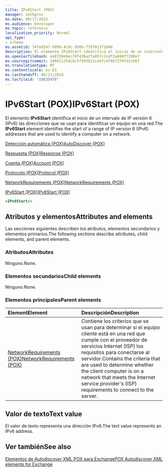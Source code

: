 ```yaml
---
title: IPv6Start (POX)
manager: sethgros
ms.date: 09/17/2015
ms.audience: Developer
ms.topic: reference
localization_priority: Normal
api_type:
- schema
ms.assetid: 74fed547-9999-4c9c-9566-f7df811f1048
description: El elemento IPv6Start identifica el inicio de un intervalo de IP versión 6 (IPv6) las direcciones que se usan para identificar un equipo en una red.
ms.openlocfilehash: e48728e9ec7df436a2fa057c2cdf2a690f7200e7
ms.sourcegitcommit: 34041125dc8c5f993b21cebfc4f8b72f0fd2cb6f
ms.translationtype: MT
ms.contentlocale: es-ES
ms.lasthandoff: 06/11/2018
ms.locfileid: "19835978"
---
```

# <a name="ipv6start-pox"></a><span data-ttu-id="1dafe-103">IPv6Start (POX)</span><span class="sxs-lookup"><span data-stu-id="1dafe-103">IPv6Start (POX)</span></span>

<span data-ttu-id="1dafe-104">El elemento **IPv6Start** identifica el inicio de un intervalo de IP versión 6 (IPv6) las direcciones que se usan para identificar un equipo en una red.</span><span class="sxs-lookup"><span data-stu-id="1dafe-104">The **IPv6Start** element identifies the start of a range of IP version 6 (IPv6) addresses that are used to identify a computer on a network.</span></span> 
  
[<span data-ttu-id="1dafe-105">Detección automática (POX)</span><span class="sxs-lookup"><span data-stu-id="1dafe-105">AutoDiscover (POX)</span></span>](autodiscover-pox.md)
  
[<span data-ttu-id="1dafe-106">Respuesta (POX)</span><span class="sxs-lookup"><span data-stu-id="1dafe-106">Response (POX)</span></span>](response-pox.md)
  
[<span data-ttu-id="1dafe-107">Cuenta (POX)</span><span class="sxs-lookup"><span data-stu-id="1dafe-107">Account (POX)</span></span>](account-pox.md)
  
[<span data-ttu-id="1dafe-108">Protocolo (POX)</span><span class="sxs-lookup"><span data-stu-id="1dafe-108">Protocol (POX)</span></span>](protocol-pox.md)
  
[<span data-ttu-id="1dafe-109">NetworkRequirements (POX)</span><span class="sxs-lookup"><span data-stu-id="1dafe-109">NetworkRequirements (POX)</span></span>](networkrequirements-pox.md)
  
[<span data-ttu-id="1dafe-110">IPv6Start (POX)</span><span class="sxs-lookup"><span data-stu-id="1dafe-110">IPv6Start (POX)</span></span>](ipv6start-pox.md)
  
```xml
<IPv6Start/>
```

## <a name="attributes-and-elements"></a><span data-ttu-id="1dafe-111">Atributos y elementos</span><span class="sxs-lookup"><span data-stu-id="1dafe-111">Attributes and elements</span></span>

<span data-ttu-id="1dafe-112">Las secciones siguientes describen los atributos, elementos secundarios y elementos primarios.</span><span class="sxs-lookup"><span data-stu-id="1dafe-112">The following sections describe attributes, child elements, and parent elements.</span></span>
  
### <a name="attributes"></a><span data-ttu-id="1dafe-113">Atributos</span><span class="sxs-lookup"><span data-stu-id="1dafe-113">Attributes</span></span>

<span data-ttu-id="1dafe-114">Ninguno.</span><span class="sxs-lookup"><span data-stu-id="1dafe-114">None.</span></span>
  
### <a name="child-elements"></a><span data-ttu-id="1dafe-115">Elementos secundarios</span><span class="sxs-lookup"><span data-stu-id="1dafe-115">Child elements</span></span>

<span data-ttu-id="1dafe-116">Ninguno.</span><span class="sxs-lookup"><span data-stu-id="1dafe-116">None.</span></span>
  
### <a name="parent-elements"></a><span data-ttu-id="1dafe-117">Elementos principales</span><span class="sxs-lookup"><span data-stu-id="1dafe-117">Parent elements</span></span>

|<span data-ttu-id="1dafe-118">**Element**</span><span class="sxs-lookup"><span data-stu-id="1dafe-118">**Element**</span></span>|<span data-ttu-id="1dafe-119">**Descripción**</span><span class="sxs-lookup"><span data-stu-id="1dafe-119">**Description**</span></span>|
|:-----|:-----|
|[<span data-ttu-id="1dafe-120">NetworkRequirements (POX)</span><span class="sxs-lookup"><span data-stu-id="1dafe-120">NetworkRequirements (POX)</span></span>](networkrequirements-pox.md) <br/> |<span data-ttu-id="1dafe-121">Contiene los criterios que se usan para determinar si el equipo cliente está en una red que cumple con el proveedor de servicios Internet (ISP) los requisitos para conectarse al servidor.</span><span class="sxs-lookup"><span data-stu-id="1dafe-121">Contains the criteria that are used to determine whether the client computer is on a network that meets the Internet service provider's (ISP) requirements to connect to the server.</span></span>  <br/> |
   
## <a name="text-value"></a><span data-ttu-id="1dafe-122">Valor de texto</span><span class="sxs-lookup"><span data-stu-id="1dafe-122">Text value</span></span>

<span data-ttu-id="1dafe-123">El valor de texto representa una dirección IPv6.</span><span class="sxs-lookup"><span data-stu-id="1dafe-123">The text value represents an IPv6 address.</span></span>
  
## <a name="see-also"></a><span data-ttu-id="1dafe-124">Ver también</span><span class="sxs-lookup"><span data-stu-id="1dafe-124">See also</span></span>



[<span data-ttu-id="1dafe-125">Elementos de Autodiscover XML POX para Exchange</span><span class="sxs-lookup"><span data-stu-id="1dafe-125">POX Autodiscover XML elements for Exchange</span></span>](pox-autodiscover-xml-elements-for-exchange.md)

